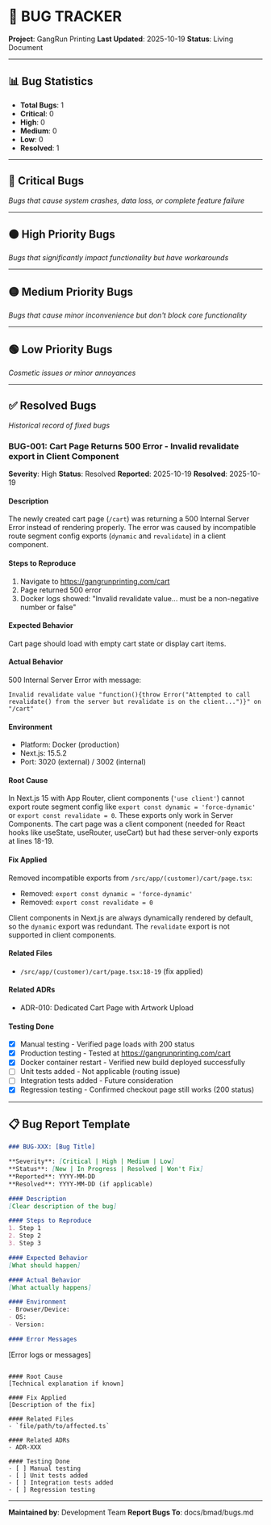 # 🐛 BUG TRACKER

**Project**: GangRun Printing
**Last Updated**: 2025-10-19
**Status**: Living Document

---

## 📊 Bug Statistics

- **Total Bugs**: 1
- **Critical**: 0
- **High**: 0
- **Medium**: 0
- **Low**: 0
- **Resolved**: 1

---

## 🔴 Critical Bugs

*Bugs that cause system crashes, data loss, or complete feature failure*

---

## 🟠 High Priority Bugs

*Bugs that significantly impact functionality but have workarounds*

---

## 🟡 Medium Priority Bugs

*Bugs that cause minor inconvenience but don't block core functionality*

---

## 🟢 Low Priority Bugs

*Cosmetic issues or minor annoyances*

---

## ✅ Resolved Bugs

*Historical record of fixed bugs*

### BUG-001: Cart Page Returns 500 Error - Invalid revalidate export in Client Component

**Severity**: High
**Status**: Resolved
**Reported**: 2025-10-19
**Resolved**: 2025-10-19

#### Description
The newly created cart page (`/cart`) was returning a 500 Internal Server Error instead of rendering properly. The error was caused by incompatible route segment config exports (`dynamic` and `revalidate`) in a client component.

#### Steps to Reproduce
1. Navigate to https://gangrunprinting.com/cart
2. Page returned 500 error
3. Docker logs showed: "Invalid revalidate value... must be a non-negative number or false"

#### Expected Behavior
Cart page should load with empty cart state or display cart items.

#### Actual Behavior
500 Internal Server Error with message:
```
Invalid revalidate value "function(){throw Error("Attempted to call revalidate() from the server but revalidate is on the client...")}" on "/cart"
```

#### Environment
- Platform: Docker (production)
- Next.js: 15.5.2
- Port: 3020 (external) / 3002 (internal)

#### Root Cause
In Next.js 15 with App Router, client components (`'use client'`) cannot export route segment config like `export const dynamic = 'force-dynamic'` or `export const revalidate = 0`. These exports only work in Server Components. The cart page was a client component (needed for React hooks like useState, useRouter, useCart) but had these server-only exports at lines 18-19.

#### Fix Applied
Removed incompatible exports from `/src/app/(customer)/cart/page.tsx`:
- Removed: `export const dynamic = 'force-dynamic'`
- Removed: `export const revalidate = 0`

Client components in Next.js are always dynamically rendered by default, so the `dynamic` export was redundant. The `revalidate` export is not supported in client components.

#### Related Files
- `/src/app/(customer)/cart/page.tsx:18-19` (fix applied)

#### Related ADRs
- ADR-010: Dedicated Cart Page with Artwork Upload

#### Testing Done
- [x] Manual testing - Verified page loads with 200 status
- [x] Production testing - Tested at https://gangrunprinting.com/cart
- [x] Docker container restart - Verified new build deployed successfully
- [ ] Unit tests added - Not applicable (routing issue)
- [ ] Integration tests added - Future consideration
- [x] Regression testing - Confirmed checkout page still works (200 status)

---

## 📋 Bug Report Template

```markdown
### BUG-XXX: [Bug Title]

**Severity**: [Critical | High | Medium | Low]
**Status**: [New | In Progress | Resolved | Won't Fix]
**Reported**: YYYY-MM-DD
**Resolved**: YYYY-MM-DD (if applicable)

#### Description
[Clear description of the bug]

#### Steps to Reproduce
1. Step 1
2. Step 2
3. Step 3

#### Expected Behavior
[What should happen]

#### Actual Behavior
[What actually happens]

#### Environment
- Browser/Device:
- OS:
- Version:

#### Error Messages
```
[Error logs or messages]
```

#### Root Cause
[Technical explanation if known]

#### Fix Applied
[Description of the fix]

#### Related Files
- `file/path/to/affected.ts`

#### Related ADRs
- ADR-XXX

#### Testing Done
- [ ] Manual testing
- [ ] Unit tests added
- [ ] Integration tests added
- [ ] Regression testing
```

---

**Maintained by**: Development Team
**Report Bugs To**: docs/bmad/bugs.md
